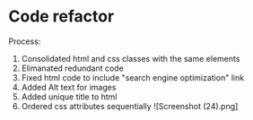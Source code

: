 # Code refactor

Process:
1. Consolidated html and css classes with the same elements
2. Elimanated redundant code
3. Fixed html code to include "search engine optimization" link
4. Added Alt text for images
5. Added unique title to html
6. Ordered css attributes sequentially 
![Screenshot (24).png]
